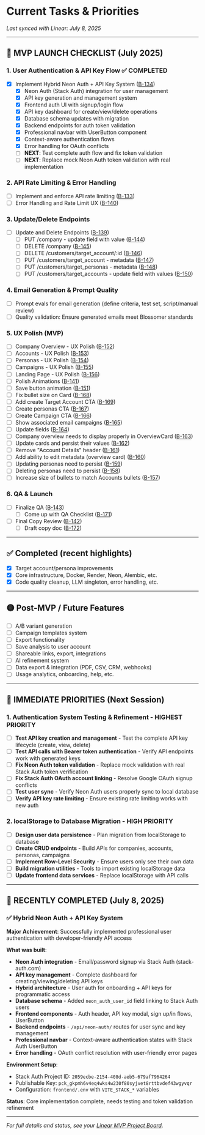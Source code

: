 # Current Tasks & Priorities

*Last synced with Linear: July 8, 2025*

---

## 🎯 MVP LAUNCH CHECKLIST (July 2025)

### 1. User Authentication & API Key Flow ✅ COMPLETED
- [x] Implement Hybrid Neon Auth + API Key System ([B-134](https://linear.app/blossomer/issue/B-134/implement-user-signup-api-key))
  - [x] Neon Auth (Stack Auth) integration for user management
  - [x] API key generation and management system
  - [x] Frontend auth UI with signup/login flow
  - [x] API key dashboard for create/view/delete operations
  - [x] Database schema updates with migration
  - [x] Backend endpoints for auth token validation
  - [x] Professional navbar with UserButton component
  - [x] Context-aware authentication flows
  - [x] Error handling for OAuth conflicts
  - [ ] **NEXT**: Test complete auth flow and fix token validation
  - [ ] **NEXT**: Replace mock Neon Auth token validation with real implementation

### 2. API Rate Limiting & Error Handling
- [ ] Implement and enforce API rate limiting ([B-133](https://linear.app/blossomer/issue/B-133/implement-and-enforce-api-rate-limiting-across-all-endpoints))
- [ ] Error Handling and Rate Limit UX ([B-140](https://linear.app/blossomer/issue/B-140/error-handling-and-rate-limit-ux))

### 3. Update/Delete Endpoints
- [ ] Update and Delete Endpoints ([B-139](https://linear.app/blossomer/issue/B-139/update-and-delete-endpoints))
  - [ ] PUT /company - update field with value ([B-144](https://linear.app/blossomer/issue/B-144/put-company-update-field-with-value))
  - [ ] DELETE /company ([B-145](https://linear.app/blossomer/issue/B-145/delete-company))
  - [ ] DELETE /customers/target_account/:id ([B-146](https://linear.app/blossomer/issue/B-146/delete-customerstarget-accountid))
  - [ ] PUT /customers/target_account - metadata ([B-147](https://linear.app/blossomer/issue/B-147/put-customerstarget-account-metadata))
  - [ ] PUT /customers/target_personas - metadata ([B-148](https://linear.app/blossomer/issue/B-148/put-customerstarget-personas-metadata))
  - [ ] PUT /customers/target_accounts - update field with values ([B-150](https://linear.app/blossomer/issue/B-150/put-customerstarget-accounts-update-field-with-values))

### 4. Email Generation & Prompt Quality
- [ ] Prompt evals for email generation (define criteria, test set, script/manual review)
- [ ] Quality validation: Ensure generated emails meet Blossomer standards

### 5. UX Polish (MVP)
- [ ] Company Overview - UX Polish ([B-152](https://linear.app/blossomer/issue/B-152/company-overview-ux-polish))
- [ ] Accounts - UX Polish ([B-153](https://linear.app/blossomer/issue/B-153/accounts-ux-polish))
- [ ] Personas - UX Polish ([B-154](https://linear.app/blossomer/issue/B-154/personas-ux-polish))
- [ ] Campaigns - UX Polish ([B-155](https://linear.app/blossomer/issue/B-155/campaigns-ux-polish))
- [ ] Landing Page - UX Polish ([B-156](https://linear.app/blossomer/issue/B-156/landing-page-ux-polish))
- [ ] Polish Animations ([B-141](https://linear.app/blossomer/issue/B-141/polish-animations))
- [ ] Save button animation ([B-151](https://linear.app/blossomer/issue/B-151/save-button-animation))
- [ ] Fix bullet size on Card ([B-168](https://linear.app/blossomer/issue/B-168/fix-bullet-size-on-card))
- [ ] Add create Target Account CTA ([B-169](https://linear.app/blossomer/issue/B-169/add-create-target-account-cta))
- [ ] Create personas CTA ([B-167](https://linear.app/blossomer/issue/B-167/create-personas-cta))
- [ ] Create Campaign CTA ([B-166](https://linear.app/blossomer/issue/B-166/create-campaign-cta))
- [ ] Show associated email campaigns ([B-165](https://linear.app/blossomer/issue/B-165/show-associated-email-campaigns))
- [ ] Update fields ([B-164](https://linear.app/blossomer/issue/B-164/update-fields))
- [ ] Company overview needs to display properly in OverviewCard ([B-163](https://linear.app/blossomer/issue/B-163/company-overview-needs-to-display-properly-in-overviewcard))
- [ ] Update cards and persist their values ([B-162](https://linear.app/blossomer/issue/B-162/update-cards-and-persist-their-values))
- [ ] Remove "Account Details" header ([B-161](https://linear.app/blossomer/issue/B-161/remove-account-details-header))
- [ ] Add ability to edit metadata (overview card) ([B-160](https://linear.app/blossomer/issue/B-160/add-ability-to-edit-metadata-overview-card))
- [ ] Updating personas need to persist ([B-159](https://linear.app/blossomer/issue/B-159/updating-personas-need-to-persist))
- [ ] Deleting personas need to persist ([B-158](https://linear.app/blossomer/issue/B-158/deleting-personas-need-to-persist))
- [ ] Increase size of bullets to match Accounts bullets ([B-157](https://linear.app/blossomer/issue/B-157/increase-size-of-bullets-to-match-accounts-bullets))

### 6. QA & Launch
- [ ] Finalize QA ([B-143](https://linear.app/blossomer/issue/B-143/finalize-qa))
  - [ ] Come up with QA Checklist ([B-171](https://linear.app/blossomer/issue/B-171/come-up-with-qa-checklist))
- [ ] Final Copy Review ([B-142](https://linear.app/blossomer/issue/B-142/final-copy-review))
  - [ ] Draft copy doc ([B-172](https://linear.app/blossomer/issue/B-172/draft-copy-doc))

---

## ✅ Completed (recent highlights)
- [x] Target account/persona improvements
- [x] Core infrastructure, Docker, Render, Neon, Alembic, etc.
- [x] Code quality cleanup, LLM singleton, error handling, etc.

---

## 🟡 Post-MVP / Future Features
- [ ] A/B variant generation
- [ ] Campaign templates system
- [ ] Export functionality
- [ ] Save analysis to user account
- [ ] Shareable links, export, integrations
- [ ] AI refinement system
- [ ] Data export & integration (PDF, CSV, CRM, webhooks)
- [ ] Usage analytics, onboarding, help, etc.

---

## 🚀 IMMEDIATE PRIORITIES (Next Session)

### **1. Authentication System Testing & Refinement** - HIGHEST PRIORITY
- [ ] **Test API key creation and management** - Test the complete API key lifecycle (create, view, delete)
- [ ] **Test API calls with Bearer token authentication** - Verify API endpoints work with generated keys
- [ ] **Fix Neon Auth token validation** - Replace mock validation with real Stack Auth token verification  
- [ ] **Fix Stack Auth OAuth account linking** - Resolve Google OAuth signup conflicts
- [ ] **Test user sync** - Verify Neon Auth users properly sync to local database
- [ ] **Verify API key rate limiting** - Ensure existing rate limiting works with new auth

### **2. localStorage to Database Migration** - HIGH PRIORITY  
- [ ] **Design user data persistence** - Plan migration from localStorage to database
- [ ] **Create CRUD endpoints** - Build APIs for companies, accounts, personas, campaigns
- [ ] **Implement Row-Level Security** - Ensure users only see their own data
- [ ] **Build migration utilities** - Tools to import existing localStorage data
- [ ] **Update frontend data services** - Replace localStorage with API calls

---

## 🎉 RECENTLY COMPLETED (July 8, 2025)

### ✅ **Hybrid Neon Auth + API Key System**
**Major Achievement**: Successfully implemented professional user authentication with developer-friendly API access

**What was built**:
- **Neon Auth integration** - Email/password signup via Stack Auth (stack-auth.com)
- **API key management** - Complete dashboard for creating/viewing/deleting API keys
- **Hybrid architecture** - User auth for onboarding + API keys for programmatic access
- **Database schema** - Added `neon_auth_user_id` field linking to Stack Auth users
- **Frontend components** - Auth header, API key modal, sign up/in flows, UserButton
- **Backend endpoints** - `/api/neon-auth/` routes for user sync and key management
- **Professional navbar** - Context-aware authentication states with Stack Auth UserButton
- **Error handling** - OAuth conflict resolution with user-friendly error pages

**Environment Setup**:
- Stack Auth Project ID: `2059ecbe-2154-408d-aeb5-679af7964264`
- Publishable Key: `pck_gkpmh6v4eq4wks4w230f80syjvet8rttbvdef43wgyvqr`
- Configuration: `frontend/.env` with `VITE_STACK_*` variables

**Status**: Core implementation complete, needs testing and token validation refinement

---

*For full details and status, see your [Linear MVP Project Board](https://linear.app/blossomer/project/production-launch-mvp).*
